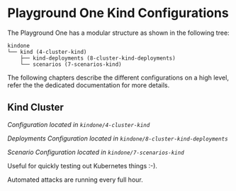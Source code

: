 # Playground One Kind Configurations

The Playground One has a modular structure as shown in the following tree:

```
kindone
└── kind (4-cluster-kind)
    ├── kind-deployments (8-cluster-kind-deployments)
    └── scenarios (7-scenarios-kind)
```

The following chapters describe the different configurations on a high level, refer the the dedicated documentation for more details.

## Kind Cluster

*Configuration located in `kindone/4-cluster-kind`*

*Deployments Configuration located in `kindone/8-cluster-kind-deployments`*

*Scenario Configuration located in `kindone/7-scenarios-kind`*

Useful for quickly testing out Kubernetes things :-).

Automated attacks are running every full hour.
